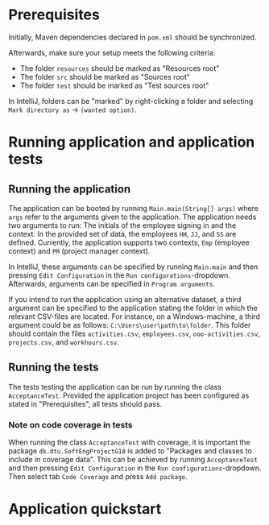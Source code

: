 # Prerequisites
Initially, Maven dependencies declared in ```pom.xml``` should be synchronized.

Afterwards, make sure your setup meets the following criteria:
- The folder ```resources``` should be marked as "Resources root"
- The folder ```src``` should be marked as "Sources root"
- The folder ```test``` should be marked as "Test sources root"

In IntelliJ, folders can be "marked" by right-clicking a folder and selecting ```Mark directory as``` → ```(wanted option)```.

# Running application and application tests
## Running the application
The application can be booted by running ```Main.main(String[] args)``` where ```args``` refer to the arguments given to the application.
The application needs two arguments to run: The initials of the employee signing in and the context.
In the provided set of data, the employees ```HH```, ```JJ```, and ```SS``` are defined.
Currently, the application supports two contexts, ```Emp``` (employee context) and ```PM``` (project manager context).

In IntelliJ, these arguments can be specified by running ```Main.main``` and then pressing ```Edit Configuration``` in the ```Run configurations```-dropdown.
Afterwards, arguments can be specified in ```Program arguments```.

If you intend to run the application using an alternative dataset, a third argument can be specified to the application stating the folder in which the relevant CSV-files are located.
For instance, on a Windows-machine, a third argument could be as follows: ```C:\Users\user\path\to\folder```. This folder should contain the files ```activities.csv```, ```employees.csv```, ```ooo-activities.csv```, ```projects.csv```, and ```workhours.csv```.

## Running the tests
The tests testing the application can be run by running the class ```AcceptanceTest```.
Provided the application project has been configured as stated in "Prerequisites", all tests should pass.

### Note on code coverage in tests
When running the class ```AcceptanceTest``` with coverage, it is important the package ```dk.dtu.SoftEngProjectG18``` is added to "Packages and classes to include in coverage data".
This can be achieved by running ```AcceptanceTest``` and then pressing ```Edit Configuration``` in the ```Run configurations```-dropdown.
Then select tab ```Code Coverage``` and press ```Add package```.

# Application quickstart